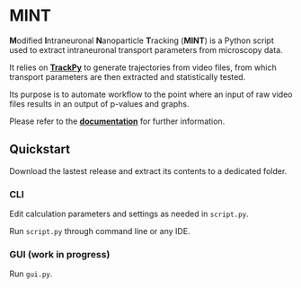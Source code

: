 **MINT**
========

**M**odified **I**ntraneuronal **N**anoparticle **T**racking (**MINT**) is a Python script used to extract intraneuronal transport parameters from microscopy data.

It relies on [**TrackPy**](https://github.com/soft-matter/trackpy) to generate trajectories from video files, from which transport parameters are then extracted and statistically tested.

Its purpose is to automate workflow to the point where an input of raw video files results in an output of p-values and graphs.

Please refer to the [**documentation**](https://lumin-mint.readthedocs.io/en/latest/) for further information.



Quickstart
---

Download the lastest release and extract its contents to a dedicated folder.

### **CLI**

Edit calculation parameters and settings as needed in `script.py`.

Run `script.py` through command line or any IDE.


### **GUI** (work in progress)

Run `gui.py`.
